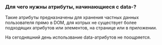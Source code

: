 ### Для чего нужны атрибуты, начинающиеся с data-?

Такие атрибуты предназначены для хранения частных данных пользователя прямо в DOM, для котрых не существует более подходящих атрибутов или элементов, на странице или в приложении.

На сегодняшний день использвание data-атрибутов не поощряется.